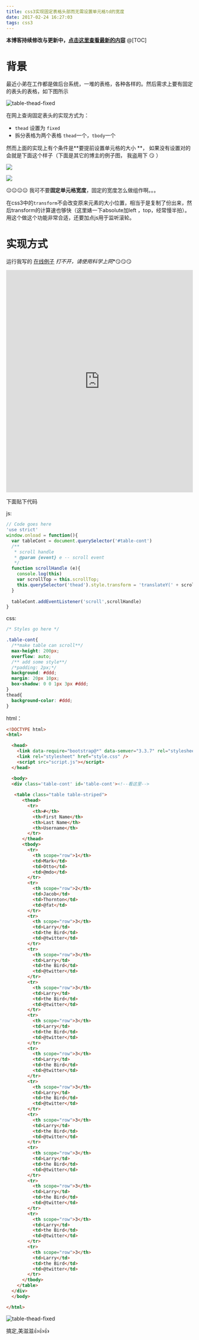 ```yaml
---
title: css3实现固定表格头部而无需设置单元格td的宽度
date: 2017-02-24 16:27:03
tags: css3
---
```


**本博客持续修改与更新中，[点击这里查看最新的内容](http://aizigao.xyz/2017/02/24/css3实现固定表格头部而无需设置单元格td的宽度/)**
@[TOC]
<!-- toc -->

# 背景

最近小弟在工作都是做后台系统，一堆的表格，各种各样的。然后需求上要有固定的表头的表格，如下图所示

![table-thead-fixed](https://aizigao-blog-1257747336.cos.ap-shanghai.myqcloud.com/table-thead-fixed.gif)

在网上查询固定表头的实现方式为： 

* `thead` 设置为 `fixed`
* 拆分表格为两个表格 `thead`一个，`tbody`一个

​然而上面的实现上有个条件是**要提前设置单元格的大小 **， 如果没有设置对的会就是下面这个样子（下面是其它的博主的例子图， 我盗用下 :smirk: ）

![](https://aizigao-blog-1257747336.cos.ap-shanghai.myqcloud.com/table-thead-fixed-2.jpg)

![](http://pic1.win4000.com/pic/9/16/5be1844713.jpg)

​:expressionless::expressionless::expressionless::expressionless: 我可不要**固定单元格宽度**，固定的宽度怎么做组作啊。。。



在css3中的`transform`不会改变原来元素的大小位置，相当于是复制了份出来，然后transform的计算速也够快（这里婊一下absolute加left ，top，经常慢半拍）。用这个做这个功能非常合适，还要加点js用于监听滚轮。



# 实现方式

运行我写的 [在线例子](https://embed.plnkr.co/k7ipmtXkpL0MDT9KGZbc/) *打不开，请使用科学上网**:smirk::smirk::smirk:

<iframe height= 600 width= 100% src="https://embed.plnkr.co/k7ipmtXkpL0MDT9KGZbc/" frameborder=0 allowfullscreen></iframe>

下面贴下代码

js:

```js
// Code goes here
'use strict'
window.onload = function(){
  var tableCont = document.querySelector('#table-cont')
  /**
   * scroll handle
   * @param {event} e -- scroll event
   */
  function scrollHandle (e){
    console.log(this)
    var scrollTop = this.scrollTop;
    this.querySelector('thead').style.transform = 'translateY(' + scrollTop + 'px)';
  }
  
  tableCont.addEventListener('scroll',scrollHandle)
}
```

css:

```css
/* Styles go here */

.table-cont{
  /**make table can scroll**/
  max-height: 200px;
  overflow: auto;
  /** add some style**/
  /*padding: 2px;*/
  background: #ddd;
  margin: 20px 10px;
  box-shadow: 0 0 1px 3px #ddd;
}
thead{
  background-color: #ddd;
}
```



html：

```  html
<!DOCTYPE html>
<html>

  <head>
    <link data-require="bootstrap@*" data-semver="3.3.7" rel="stylesheet" href="https://maxcdn.bootstrapcdn.com/bootstrap/3.3.7/css/bootstrap.min.css" />
    <link rel="stylesheet" href="style.css" />
    <script src="script.js"></script>
  </head>

  <body>
  <div class='table-cont' id='table-cont'><!--看这里-->
    
   <table class="table table-striped">
      <thead>
        <tr>
          <th>#</th>
          <th>First Name</th>
          <th>Last Name</th>
          <th>Username</th>
        </tr>
      </thead>
      <tbody>
        <tr>
          <th scope="row">1</th>
          <td>Mark</td>
          <td>Otto</td>
          <td>@mdo</td>
        </tr>
        <tr>
          <th scope="row">2</th>
          <td>Jacob</td>
          <td>Thornton</td>
          <td>@fat</td>
        </tr>
        <tr>
          <th scope="row">3</th>
          <td>Larry</td>
          <td>the Bird</td>
          <td>@twitter</td>
        </tr>
        <tr>
          <th scope="row">3</th>
          <td>Larry</td>
          <td>the Bird</td>
          <td>@twitter</td>
        </tr>
        <tr>
          <th scope="row">3</th>
          <td>Larry</td>
          <td>the Bird</td>
          <td>@twitter</td>
        </tr>
        <tr>
          <th scope="row">3</th>
          <td>Larry</td>
          <td>the Bird</td>
          <td>@twitter</td>
        </tr>
        <tr>
          <th scope="row">3</th>
          <td>Larry</td>
          <td>the Bird</td>
          <td>@twitter</td>
        </tr>
        <tr>
          <th scope="row">3</th>
          <td>Larry</td>
          <td>the Bird</td>
          <td>@twitter</td>
        </tr>
        <tr>
          <th scope="row">3</th>
          <td>Larry</td>
          <td>the Bird</td>
          <td>@twitter</td>
        </tr>
        <tr>
          <th scope="row">3</th>
          <td>Larry</td>
          <td>the Bird</td>
          <td>@twitter</td>
        </tr>
        <tr>
          <th scope="row">3</th>
          <td>Larry</td>
          <td>the Bird</td>
          <td>@twitter</td>
        </tr>
        <tr>
          <th scope="row">3</th>
          <td>Larry</td>
          <td>the Bird</td>
          <td>@twitter</td>
        </tr>
        <tr>
          <th scope="row">3</th>
          <td>Larry</td>
          <td>the Bird</td>
          <td>@twitter</td>
        </tr>
      </tbody>
    </table>
  </div>
  </body>

</html>
```

![table-thead-fixed](https://aizigao-blog-1257747336.cos.ap-shanghai.myqcloud.com/table-thead-fixed.gif)

搞定,美滋滋:thumbsup::thumbsup::thumbsup:

